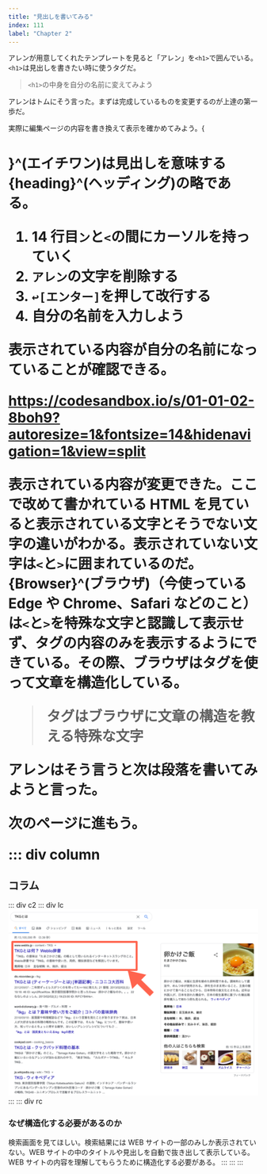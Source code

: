 ```yaml
---
title: "見出しを書いてみる"
index: 111
label: "Chapter 2"
---
```


アレンが用意してくれたテンプレートを見ると「アレン」を`<h1>`で囲んでいる。`<h1>`は見出しを書きたい時に使うタグだ。

> `<h1>`の中身を自分の名前に変えてみよう

アレンはトムにそう言った。まずは完成しているものを変更するのが上達の第一歩だ。

実際に編集ページの内容を書き換えて表示を確かめてみよう。{<h1>}^(エイチワン)は見出しを意味する{heading}^(ヘッディング)の略である。

1. 14 行目`ン`と`<`の間にカーソルを持っていく
2. `アレン`の文字を削除する
3. `↩︎[エンター]`を押して改行する
4. 自分の名前を入力しよう

表示されている内容が自分の名前になっていることが確認できる。

https://codesandbox.io/s/01-01-02-8boh9?autoresize=1&fontsize=14&hidenavigation=1&view=split

表示されている内容が変更できた。ここで改めて書かれている HTML を見ていると表示されている文字とそうでない文字の違いがわかる。表示されていない文字は`<`と`>`に囲まれているのだ。{Browser}^(ブラウザ)（今使っている Edge や Chrome、Safari などのこと）は`<`と`>`を特殊な文字と認識して表示せず、タグの内容のみを表示するようにできている。その際、ブラウザはタグを使って文章を構造化している。

> タグはブラウザに文章の構造を教える特殊な文字

アレンはそう言うと次は段落を書いてみようと言った。

次のページに進もう。

::: div column

## コラム

::: div c2
::: div lc
![](./images/search-result.png)
:::
::: div rc

### なぜ構造化する必要があるのか

検索画面を見てほしい。検索結果には WEB サイトの一部のみしか表示されていない。WEB サイトの中のタイトルや見出しを自動で抜き出して表示している。WEB サイトの内容を理解してもらうために構造化する必要がある。
:::
:::
:::
